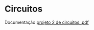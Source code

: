 # Circuitos

Documentação
[projeto 2 de circuitos .pdf](https://github.com/FelipeFerraz4/Circuitos/files/13192465/projeto.2.de.circuitos.pdf)


